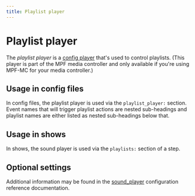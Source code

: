 ```yaml
---
title: Playlist player
---
```


# Playlist player


The *playlist player* is a
[config player](index.md)
that's used to control playlists. (This player is part of the MPF media
controller and only available if you're using MPF-MC for your media
controller.)

## Usage in config files

In config files, the playlist player is used via the `playlist_player:`
section. Event names that will trigger playlist actions are nested
sub-headings and playlist names are either listed as nested sub-headings
below that.

## Usage in shows

In shows, the sound player is used via the `playlists:` section of a
step.

## Optional settings

Additional information may be found in the
[sound_player](../config/playlist_player.md)
configuration reference documentation.

